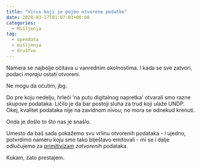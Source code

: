 ```yaml
---
title: "Virus koji je pojeo otvorene podatke"
date: 2020-03-17T01:07:03+00:00
categories:
  - Mišljenja
tag:
  - opendata
  - mišljenja
  - društvo
---
```


Namera se najbolje očitava u vanrednim okolnostima. I kada se sve zatvori, podaci _moraju_ ostati otvoreni.

Ne mogu da oćutim, jbg.

<!--more-->

Do pre koju nedelju, hrleći 'na putu digitalnog napretka' otvarali smo razne skupove podataka. Ličilo je da bar postoji sluha za trud koji ulaže UNDP. Okej, kvalitet podataka nije na zavidnom nivou; no mora se odnekud krenuti.

Onda je došlo to što nas je snašlo.

Umesto da baš sada pokažemo svu vrlinu otvorenih podataka - i ujedno, potvrdimo nameru koju smo tako blještavo emitovali - mi se i dalje odlučujemo za [primitivizam](https://covid19.rs/) _zatvorenih_ podataka.

Kukam, zato prestajem.